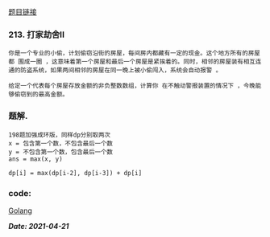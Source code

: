 [题目链接](https://leetcode-cn.com/problems/house-robber-ii/)
    
### 213. 打家劫舍II
    你是一个专业的小偷，计划偷窃沿街的房屋，每间房内都藏有一定的现金。这个地方所有的房屋都 围成一圈 ，这意味着第一个房屋和最后一个房屋是紧挨着的。同时，相邻的房屋装有相互连通的防盗系统，如果两间相邻的房屋在同一晚上被小偷闯入，系统会自动报警 。
    
    给定一个代表每个房屋存放金额的非负整数数组，计算你 在不触动警报装置的情况下 ，今晚能够偷窃到的最高金额。

### 题解.
    198题加强成环版，同样dp分别取两次
    x = 包含第一个数，不包含最后一个数
    y = 不包含第一个数，包含最后一个数
    ans = max(x, y)
    
    dp[i] = max(dp[i-2], dp[i-3]) + dp[i]

### code:
[Golang](https://github.com/Archangel59/LeetCode/blob/main/213/213.go)    

***Date: 2021-04-21***